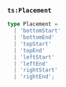### `ts:Placement`

```ts
type Placement =
  | 'bottomStart'
  | 'bottomEnd'
  | 'topStart'
  | 'topEnd'
  | 'leftStart'
  | 'leftEnd'
  | 'rightStart'
  | 'rightEnd';
```
